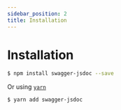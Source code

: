 ```yaml
---
sidebar_position: 2
title: Installation
---
```


# Installation

```bash
$ npm install swagger-jsdoc --save
```

Or using [`yarn`](https://yarnpkg.com/en/)

```bash
$ yarn add swagger-jsdoc
```
